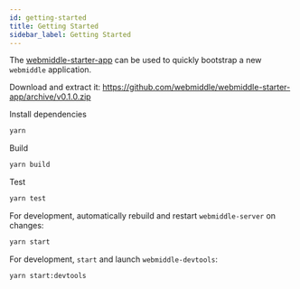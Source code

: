 ```yaml
---
id: getting-started
title: Getting Started
sidebar_label: Getting Started
---
```


The [webmiddle-starter-app](https://github.com/webmiddle/webmiddle-starter-app) can be used to quickly bootstrap a new `webmiddle` application.

Download and extract it: https://github.com/webmiddle/webmiddle-starter-app/archive/v0.1.0.zip

Install dependencies

```sh
yarn
```

Build

```sh
yarn build
```

Test

```sh
yarn test
```

For development, automatically rebuild and restart `webmiddle-server` on changes:

```sh
yarn start
```

For development, `start` and launch `webmiddle-devtools`:

```sh
yarn start:devtools
```
